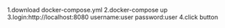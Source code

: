 1.download docker-compose.yml 
2.docker-compose up
3.login:http://localhost:8080
	username:user
	password:user
4.click button  
